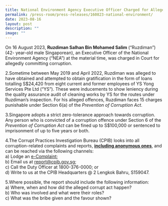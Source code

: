 ```yaml
---
title: National Environment Agency Executive Officer Charged for Alleged Corruption
permalink: /press-room/press-releases/160823-national-environment/
date: 2023-08-16
layout: post
description: ""
image: ""
---
```

On 16 August 2023, **Ruzdiman Salhan Bin Mohamed Salim** (“Ruzdiman”) (42- year-old male Singaporean), an Executive Officer of the National Environment Agency (“NEA”) at the material time, was charged in Court for allegedly committing corruption.

2.Sometime between May 2019 and April 2022, Ruzdiman was alleged to have obtained and attempted to obtain gratification in the form of loans totalling S$24,420 from eight current and former employees of YS Yong Services Pte Ltd (“YS”). These were inducements to show leniency during the quality assurance audit of cleaning works by YS for the routes under Ruzdiman’s inspection. For his alleged offences, Ruzdiman faces 15 charges punishable under Section 6(a) of the *Prevention of Corruption Act*.

3.Singapore adopts a strict zero-tolerance approach towards corruption. Any person who is convicted of a corruption offence under Section 6 of the *Prevention of Corruption Act* can be fined up to S$100,000 or sentenced to imprisonment of up to five years or both.

4.The Corrupt Practices Investigation Bureau (CPIB) looks into all corruption-related complaints and reports, **<u>including anonymous ones</u>**, and can be reached via the following channels:
<br>a) Lodge an [e-Complaint](https://www.cpib.gov.sg/e-services/e-complaint-for-corrupt-conduct);  
b) Email us at <a>report@cpib.gov.sg</a>;
<br>c) Call the Duty Officer at 1800-376-0000; or <br> 
d) Write to us at the CPIB Headquarters @ 2 Lengkok Bahru, S159047.

5.Where possible, the report should include the following information: 
<br>a) Where, when and how did the alleged corrupt act happen?<br>
b) Who was involved and what were their roles? <br>
c) What was the bribe given and the favour shown?